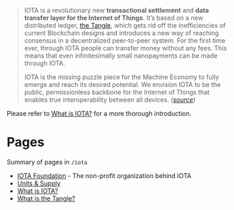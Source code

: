 <!-- TITLE: IOTA -->
<!-- SUBTITLE: IOTA Distributed Ledger -->

> IOTA is a revolutionary new **transactional settlement** and **data transfer layer for the Internet of Things**. It’s based on a new distributed ledger, [the Tangle](/iota/about-the-tangle), which gets rid off the inefficiencies of current Blockchain designs and introduces a new way of reaching consensus in a decentralized peer-to-peer system. For the first time ever, through IOTA people can transfer money without any fees. This means that even infinitesimally small nanopayments can be made through IOTA.
> 
> IOTA is the missing puzzle piece for the Machine Economy to fully emerge and reach its desired potential. We envision IOTA to be the public, permissionless backbone for the Internet of Things that enables true interoperability between all devices. *([source](https://github.com/iotaledger/wiki/blob/master/README.md))*

Please refer to [What is IOTA?](/iota/about-iota) for a more thorough introduction.
# Pages
Summary of pages in `/iota`
* [IOTA Foundation](/iota/foundation) - The non-profit organization behind IOTA
* [Units & Supply](/iota/units-supply)
* [What is IOTA?](/iota/about-iota)
* [What is the Tangle?](/iota/about-the-tangle)